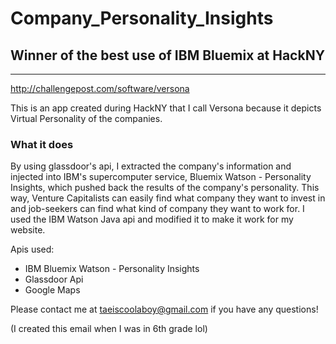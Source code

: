 # Company_Personality_Insights

## Winner of the best use of IBM Bluemix at HackNY ##
---------------------------------------------------
http://challengepost.com/software/versona

This is an app created during HackNY that I call Versona because it depicts Virtual Personality of the companies.

### What it does ###

By using glassdoor's api, I extracted the company's information and injected into IBM's supercomputer service,
Bluemix Watson - Personality Insights, which pushed back the results of the company's personality. This way, Venture 
Capitalists can easily find what company they want to invest in and job-seekers can find what kind of company they
want to work for. I used the IBM Watson Java api and modified it to make it work for my website.

Apis used:
  * IBM Bluemix Watson - Personality Insights
  * Glassdoor Api
  * Google Maps

Please contact me at taeiscoolaboy@gmail.com if you have any questions! 

(I created this email when I was in 6th grade lol)
